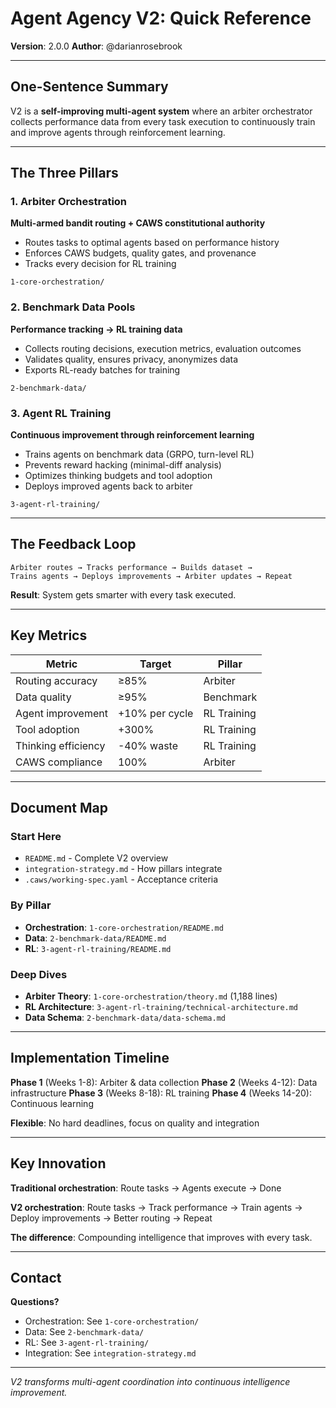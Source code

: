 # Agent Agency V2: Quick Reference

**Version**: 2.0.0
**Author**: @darianrosebrook

---

## One-Sentence Summary

V2 is a **self-improving multi-agent system** where an arbiter orchestrator collects performance data from every task execution to continuously train and improve agents through reinforcement learning.

---

## The Three Pillars

### 1. Arbiter Orchestration

**Multi-armed bandit routing + CAWS constitutional authority**

- Routes tasks to optimal agents based on performance history
- Enforces CAWS budgets, quality gates, and provenance
- Tracks every decision for RL training

`1-core-orchestration/`

### 2. Benchmark Data Pools

**Performance tracking → RL training data**

- Collects routing decisions, execution metrics, evaluation outcomes
- Validates quality, ensures privacy, anonymizes data
- Exports RL-ready batches for training

`2-benchmark-data/`

### 3. Agent RL Training

**Continuous improvement through reinforcement learning**

- Trains agents on benchmark data (GRPO, turn-level RL)
- Prevents reward hacking (minimal-diff analysis)
- Optimizes thinking budgets and tool adoption
- Deploys improved agents back to arbiter

`3-agent-rl-training/`

---

## The Feedback Loop

```
Arbiter routes → Tracks performance → Builds dataset →
Trains agents → Deploys improvements → Arbiter updates → Repeat
```

**Result**: System gets smarter with every task executed.

---

## Key Metrics

| Metric              | Target         | Pillar      |
| ------------------- | -------------- | ----------- |
| Routing accuracy    | ≥85%           | Arbiter     |
| Data quality        | ≥95%           | Benchmark   |
| Agent improvement   | +10% per cycle | RL Training |
| Tool adoption       | +300%          | RL Training |
| Thinking efficiency | -40% waste     | RL Training |
| CAWS compliance     | 100%           | Arbiter     |

---

## Document Map

### Start Here

- `README.md` - Complete V2 overview
- `integration-strategy.md` - How pillars integrate
- `.caws/working-spec.yaml` - Acceptance criteria

### By Pillar

- **Orchestration**: `1-core-orchestration/README.md`
- **Data**: `2-benchmark-data/README.md`
- **RL**: `3-agent-rl-training/README.md`

### Deep Dives

- **Arbiter Theory**: `1-core-orchestration/theory.md` (1,188 lines)
- **RL Architecture**: `3-agent-rl-training/technical-architecture.md`
- **Data Schema**: `2-benchmark-data/data-schema.md`

---

## Implementation Timeline

**Phase 1** (Weeks 1-8): Arbiter & data collection
**Phase 2** (Weeks 4-12): Data infrastructure
**Phase 3** (Weeks 8-18): RL training
**Phase 4** (Weeks 14-20): Continuous learning

**Flexible**: No hard deadlines, focus on quality and integration

---

## Key Innovation

**Traditional orchestration**: Route tasks → Agents execute → Done

**V2 orchestration**: Route tasks → Track performance → Train agents → Deploy improvements → Better routing → Repeat

**The difference**: Compounding intelligence that improves with every task.

---

## Contact

**Questions?**

- Orchestration: See `1-core-orchestration/`
- Data: See `2-benchmark-data/`
- RL: See `3-agent-rl-training/`
- Integration: See `integration-strategy.md`

---

_V2 transforms multi-agent coordination into continuous intelligence improvement._
